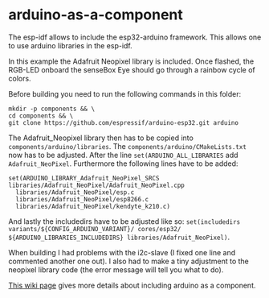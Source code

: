 # arduino-as-a-component
The esp-idf allows to include the esp32-arduino framework. This allows one to use arduino libraries in the esp-idf. 

In this example the Adafruit Neopixel library is included. Once flashed, the RGB-LED onboard the senseBox Eye should go through a rainbow cycle of colors.

Before building you need to run the following commands in this folder:
```
mkdir -p components && \
cd components && \
git clone https://github.com/espressif/arduino-esp32.git arduino
```

The Adafruit_Neopixel library then has to be copied into `components/arduino/libraries`. The `components/arduino/CMakeLists.txt` now has to be adjusted. After the line `set(ARDUINO_ALL_LIBRARIES` add `Adafruit_NeoPixel`. Furthermore the following lines have to be added:
```
set(ARDUINO_LIBRARY_Adafruit_NeoPixel_SRCS libraries/Adafruit_NeoPixel/Adafruit_NeoPixel.cpp
  libraries/Adafruit_NeoPixel/esp.c 
  libraries/Adafruit_NeoPixel/esp8266.c 
  libraries/Adafruit_NeoPixel/kendyte_k210.c)
```
And lastly the includedirs have to be adjusted like so: `set(includedirs variants/${CONFIG_ARDUINO_VARIANT}/ cores/esp32/ ${ARDUINO_LIBRARIES_INCLUDEDIRS} libraries/Adafruit_NeoPixel)`.

When building I had problems with the i2c-slave (I fixed one line and commented another one out). I also had to make a tiny adjustment to the neopixel library code (the error message will tell you what to do).

[This wiki page](https://docs.espressif.com/projects/arduino-esp32/en/latest/esp-idf_component.html) gives more details about including arduino as a component.
